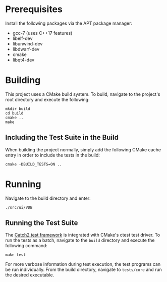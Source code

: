 # Prerequisites

Install the following packages via the APT package manager:
* gcc-7 (uses C++17 features)
* libelf-dev
* libunwind-dev
* libdwarf-dev
* cmake
* libqt4-dev

# Building
This project uses a CMake build system. To build, navigate to the project's root directory and execute the following:
```
mkdir build
cd build
cmake ..
make
```

## Including the Test Suite in the Build
When building the project normally, simply add the following CMake cache entry in order to include the tests in the build:
```
cmake -DBUILD_TESTS=ON ..
```

# Running
Navigate to the build directory and enter:
```
./src/ui/VDB
```
## Running the Test Suite
The [Catch2 test framework](https://github.com/catchorg/Catch2) is integrated with CMake's ctest test driver. To run the tests as a batch, navigate to the `build` directory and execute the following command:
```
make test
```
For more verbose information during test execution, the test programs can be run individually. From the build directory, navigate to `tests/core` and run the desired executable.
